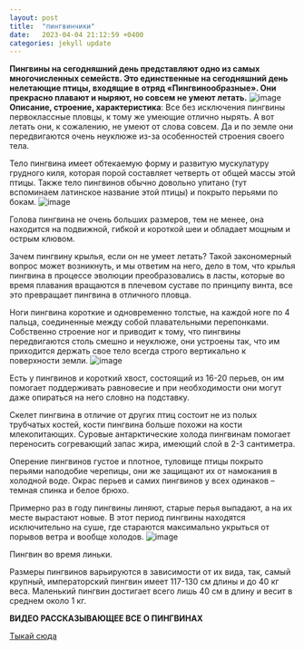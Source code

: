 ```yaml
---
layout: post
title:  "пингвинчики"
date:   2023-04-04 21:12:59 +0400
categories: jekyll update
---
```

**Пингвины на сегодняшний день представляют одно из самых многочисленных семейств. Это единственные на сегодняшний день нелетающие птицы, входящие в отряд «Пингвинообразные». Они прекрасно плавают и ныряют, но совсем не умеют летать.**
![image](https://masyamba.ru/%D0%BF%D0%B8%D0%BD%D0%B3%D0%B2%D0%B8%D0%BD%D1%8B-%D1%84%D0%BE%D1%82%D0%BE-%D0%BA%D0%B0%D1%80%D1%82%D0%B8%D0%BD%D0%BA%D0%B8/15-%D0%BF%D0%B8%D0%BD%D0%B3%D0%B2%D0%B8%D0%BD-%D0%BA%D0%B0%D1%80%D1%82%D0%B8%D0%BD%D0%BA%D0%B0.jpg)
**Описание, строение, характеристика**:
Все без исключения пингвины первоклассные пловцы, к тому же умеющие отлично нырять. А вот летать они, к сожалению, не умеют от слова совсем. Да и по земле они передвигаются очень неуклюже из-за особенностей строения своего тела.

Тело пингвина имеет обтекаемую форму и развитую мускулатуру грудного киля, которая порой составляет четверть от общей массы этой птицы. Также тело пингвинов обычно довольно упитано (тут вспоминаем латинское название этой птицы) и покрыто перьями по бокам.
![image](https://www.poznavayka.org/wp-content/uploads/2018/01/pingvinyi-2.jpg)

Голова пингвина не очень больших размеров, тем не менее, она находится на подвижной, гибкой и короткой шеи и обладает мощным и острым клювом.

Зачем пингвину крылья, если он не умеет летать? Такой закономерный вопрос может возникнуть, и мы ответим на него, дело в том, что крылья пингвина в процессе эволюции преобразовались в ласты, которые во время плавания вращаются в плечевом суставе по принципу винта, все это превращает пингвина в отличного пловца.

Ноги пингвина короткие и одновременно толстые, на каждой ноге по 4 пальца, соединенные между собой плавательными перепонками. Собственно строение ног и приводит к тому, что пингвины передвигаются столь смешно и неуклюже, они устроены так, что им приходится держать свое тело всегда строго вертикально к поверхности земли.
![image](https://www.poznavayka.org/wp-content/uploads/2018/01/pingvinyi-4.jpg)

Есть у пингвинов и короткий хвост, состоящий из 16-20 перьев, он им помогает поддерживать равновесие и при необходимости они могут даже опираться на него словно на подставку.

Скелет пингвина в отличие от других птиц состоит не из полых трубчатых костей, кости пингвина больше похожи на кости млекопитающих. Суровые антарктические холода пингвинам помогает переносить согревающий запас жира, имеющий слой в 2-3 сантиметра.

Оперение пингвинов густое и плотное, туловище птицы покрыто перьями наподобие черепицы, они же защищают их от намокания в холодной воде. Окрас перьев и самих пингвинов у всех одинаков – темная спинка и белое брюхо.

Примерно раз в году пингвины линяют, старые перья выпадают, а на их месте вырастают новые. В этот период пингвины находятся исключительно на суше, где стараются максимально укрыться от порывов ветра и вообще холодов.
![image](https://www.poznavayka.org/wp-content/uploads/2018/01/Pingvin-vo-vremya-linki.jpg)

Пингвин во время линьки.

Размеры пингвинов варьируются в зависимости от их вида, так, самый крупный, императорский пингвин имеет 117-130 см длины и до 40 кг веса. Маленький пингвин достигает всего лишь 40 см в длину и весит в среднем около 1 кг.

**ВИДЕО РАССКАЗЫВАЮЩЕЕ ВСЕ О ПИНГВИНАХ**

[Тыкай сюда][rickroll]

[rickroll]: https://www.youtube.com/embed/YZnXMWZFprs
[jekyll-docs]: https://jekyllrb.com/docs/home
[jekyll-gh]:   https://github.com/jekyll/jekyll
[jekyll-talk]: https://talk.jekyllrb.com/



